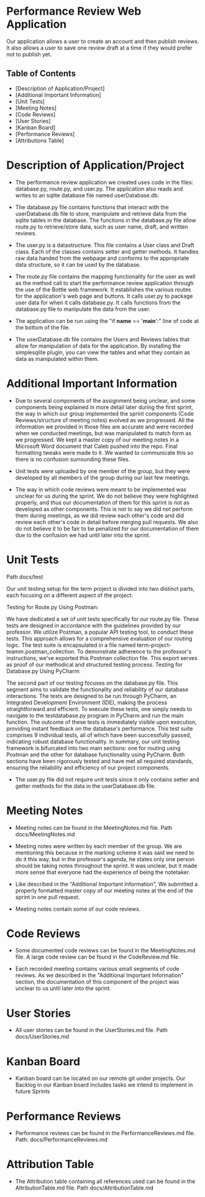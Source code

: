 # Performance Review Web Application
Our application allows a user to create an account and then publish reviews. It also allows a user to save one 
review draft at a time if they would prefer not to publish yet.

## Table of Contents
- [Description of Application/Project]
- [Additional Important Information]
- [Unit Tests]
- [Meeting Notes]
- [Code Reviews]
- [User Stories]
- [Kanban Board]
- [Performance Reviews]
- [Attributions Table]


# Description of Application/Project
- The performance review application we created uses code in the files: database.py, route.py, and user.py. The
application also reads and writes to an sqlite database file named userDatabase.db.


- The database.py file contains functions that interact with the userDatabase.db file to store, manipulate and 
retrieve data from the sqlite tables in the database. The functions in the database.py file allow route.py to 
retrieve/store data, such as user name, draft, and written reviews.


- The user.py is a datastructure. This file contains a User class and Draft class. Each of the classes contains 
setter and getter methods. It handles raw data handed from the webpage and conforms to the appropriate data structure, 
so it can be used by the database. 


- The route.py file contains the mapping functionality for the user as well as the method call to start the 
performance review application through the use of the Bottle web framework. It establishes the various routes for 
the application's web page and buttons. It calls user.py to package user data for when it calls database.py. 
It calls functions from the database.py file to manipulate the data from the user.   


- The application can be run using the "if __name__ == '__main__':" line of code at the bottom of the file.


- The userDatabase.db file contains the Users and Reviews tables that allow for manipulation of data for the application.
By installing the simplesqlite plugin, you can view the tables and what they contain as data as manipulated within them.


# Additional Important Information
- Due to several components of the assignment being unclear, and some components being explained in more detail later 
during the first sprint, the way in which our group implemented the sprint components (Code Reviews/structure of
meeting notes) evolved as we progressed. All the information we provided in those files are accurate and were 
recorded when we conducted meetings, but was manipulated to match form as we progressed. We kept a master copy of our 
meeting notes in a Microsoft Word document that Caleb pushed into the repo. Final formatting tweaks were made to it.
We wanted to communicate this so there is no confusion surrounding these files.


- Unit tests were uploaded by one member of the group, but they were developed by all members of the group during our 
last few meetings.


- The way in which code reviews were meant to be implemented was unclear for us during the sprint. We do not believe
they were highlighted properly, and thus our documentation of them for this sprint is not as developed as other
components. This is not to say we did not perform them during meetings, as we did review each other's code and did 
review each other's code in detail before merging pull requests. We also do not believe it to be fair to be 
penalized for our documentation of them due to the confusion we had until later into the sprint.


# Unit Tests
Path docs/test

Our unit testing setup for the term project is divided into two distinct parts, each focusing on a different aspect of the project:

Testing for Route.py Using Postman:

We have dedicated a set of unit tests specifically for our route.py file.
These tests are designed in accordance with the guidelines provided by our professor.
We utilize Postman, a popular API testing tool, to conduct these tests. This approach allows for a comprehensive evaluation of our routing logic.
The test suite is encapsulated in a file named term-project-teamm.postman_collection.
To demonstrate adherence to the professor's instructions, we've exported this Postman collection file. This export serves as proof of our methodical and structured testing process.
Testing for Database.py Using PyCharm:

The second part of our testing focuses on the database.py file.
This segment aims to validate the functionality and reliability of our database interactions.
The tests are designed to be run through PyCharm, an Integrated Development Environment (IDE), making the process straightforward and efficient.
To execute these tests, one simply needs to navigate to the testdatabase.py program in PyCharm and run the main function.
The outcome of these tests is immediately visible upon execution, providing instant feedback on the database's performance.
This test suite comprises 9 individual tests, all of which have been successfully passed, indicating robust database functionality.
In summary, our unit testing framework is bifurcated into two main sections: one for routing using Postman and the other for database functionality using PyCharm. Both sections have been rigorously tested and have met all required standards, ensuring the reliability and efficiency of our project components.


- The user.py file did not require unit tests since it only contains setter and getter methods for the data in the
userDatabase.db file.


# Meeting Notes
- Meeting notes can be found in the MeetingNotes.md file.
Path docs/MeetingNotes.md


- Meeting notes were written by each member of the group. We are mentioning
this because in the marking scheme it was said we need to do it this way, but in the
professor's agenda, he states only one person should be taking notes throughout the 
sprint. It was unclear, but it made more sense that everyone had the experience of 
being the notetaker.


- Like described in the "Additional Important Information", We submitted a properly formatted master copy of our 
meeting notes at the end of the sprint in one pull request.


- Meeting notes contain some of our code reviews.


# Code Reviews
- Some documented code reviews can be found in the MeetingNotes.md file. A large code review can be found in the
CodeReview.md file.


- Each recorded meeting contains various small segments of code reviews. As we described in the "Additional Important
Information" section, the documentation of this component of the project was unclear to us until later into the sprint.


# User Stories
- All user stories can be found in the UserStories.md file.
Path docs/UserStories.md


# Kanban Board
- Kanban board can be located on our remote git under projects. Our Backlog in our Kanban board includes tasks we 
intend to implement in future Sprints


# Performance Reviews
- Performance reviews can be found in the PerformanceReviews.md file.
Path: docs/PerformanceReviews.md


# Attribution Table
- The Attribution table containing all references used can be found in the AttributionTable.md file.
Path docs/AttributionTable.md
